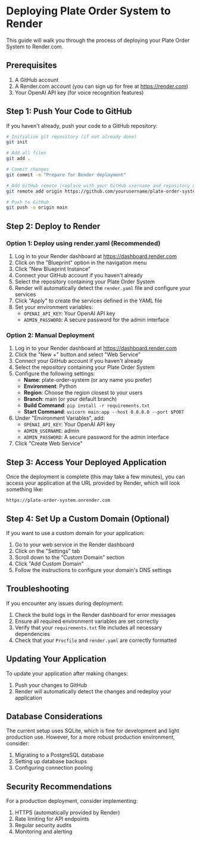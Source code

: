 # Deploying Plate Order System to Render

This guide will walk you through the process of deploying your Plate Order System to Render.com.

## Prerequisites

1. A GitHub account
2. A Render.com account (you can sign up for free at https://render.com)
3. Your OpenAI API key (for voice recognition features)

## Step 1: Push Your Code to GitHub

If you haven't already, push your code to a GitHub repository:

```bash
# Initialize git repository (if not already done)
git init

# Add all files
git add .

# Commit changes
git commit -m "Prepare for Render deployment"

# Add GitHub remote (replace with your GitHub username and repository name)
git remote add origin https://github.com/yourusername/plate-order-system.git

# Push to GitHub
git push -u origin main
```

## Step 2: Deploy to Render

### Option 1: Deploy using render.yaml (Recommended)

1. Log in to your Render dashboard at https://dashboard.render.com
2. Click on the "Blueprint" option in the navigation menu
3. Click "New Blueprint Instance"
4. Connect your GitHub account if you haven't already
5. Select the repository containing your Plate Order System
6. Render will automatically detect the `render.yaml` file and configure your services
7. Click "Apply" to create the services defined in the YAML file
8. Set your environment variables:
   - `OPENAI_API_KEY`: Your OpenAI API key
   - `ADMIN_PASSWORD`: A secure password for the admin interface

### Option 2: Manual Deployment

1. Log in to your Render dashboard at https://dashboard.render.com
2. Click the "New +" button and select "Web Service"
3. Connect your GitHub account if you haven't already
4. Select the repository containing your Plate Order System
5. Configure the following settings:
   - **Name**: plate-order-system (or any name you prefer)
   - **Environment**: Python
   - **Region**: Choose the region closest to your users
   - **Branch**: main (or your default branch)
   - **Build Command**: `pip install -r requirements.txt`
   - **Start Command**: `uvicorn main:app --host 0.0.0.0 --port $PORT`
6. Under "Environment Variables", add:
   - `OPENAI_API_KEY`: Your OpenAI API key
   - `ADMIN_USERNAME`: admin
   - `ADMIN_PASSWORD`: A secure password for the admin interface
7. Click "Create Web Service"

## Step 3: Access Your Deployed Application

Once the deployment is complete (this may take a few minutes), you can access your application at the URL provided by Render, which will look something like:

```
https://plate-order-system.onrender.com
```

## Step 4: Set Up a Custom Domain (Optional)

If you want to use a custom domain for your application:

1. Go to your web service in the Render dashboard
2. Click on the "Settings" tab
3. Scroll down to the "Custom Domain" section
4. Click "Add Custom Domain"
5. Follow the instructions to configure your domain's DNS settings

## Troubleshooting

If you encounter any issues during deployment:

1. Check the build logs in the Render dashboard for error messages
2. Ensure all required environment variables are set correctly
3. Verify that your `requirements.txt` file includes all necessary dependencies
4. Check that your `Procfile` and `render.yaml` are correctly formatted

## Updating Your Application

To update your application after making changes:

1. Push your changes to GitHub
2. Render will automatically detect the changes and redeploy your application

## Database Considerations

The current setup uses SQLite, which is fine for development and light production use. However, for a more robust production environment, consider:

1. Migrating to a PostgreSQL database
2. Setting up database backups
3. Configuring connection pooling

## Security Recommendations

For a production deployment, consider implementing:

1. HTTPS (automatically provided by Render)
2. Rate limiting for API endpoints
3. Regular security audits
4. Monitoring and alerting